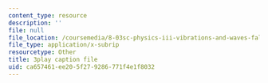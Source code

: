 ```yaml
---
content_type: resource
description: ''
file: null
file_location: /coursemedia/8-03sc-physics-iii-vibrations-and-waves-fall-2016/ca657461ee205f279286771f4e1f8032_T2n6fVybLcU.vtt
file_type: application/x-subrip
resourcetype: Other
title: 3play caption file
uid: ca657461-ee20-5f27-9286-771f4e1f8032
---
```

